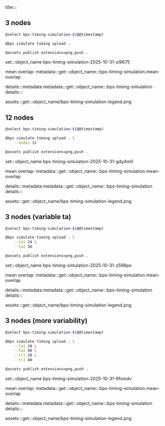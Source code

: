 title:::

## 3 nodes

```bash
@select bps-timing-simulation-$(@@timestamp)

@bps simulate timing upload .

@assets publish extensions=png,push .
```

set:::object_name bps-timing-simulation-2025-10-31-zi9675

mean overlap: metadata:::get:::object_name:::bps-timing-simulation.mean-overlap

details:::metadata
metadata:::get:::object_name:::bps-timing-simulation
details:::

assets:::get:::object_name/bps-timing-simulation-legend.png

## 12 nodes

```bash
@select bps-timing-simulation-$(@@timestamp)

@bps simulate timing upload . \
    --nodes 12

@assets publish extensions=png,push .
```

set:::object_name bps-timing-simulation-2025-10-31-gdy4m0

mean overlap: metadata:::get:::object_name:::bps-timing-simulation.mean-overlap

details:::metadata
metadata:::get:::object_name:::bps-timing-simulation
details:::

assets:::get:::object_name/bps-timing-simulation-legend.png

## 3 nodes (variable ta)

```bash
@select bps-timing-simulation-$(@@timestamp)

@bps simulate timing upload . \
    --ta1 24 \
    --ta2 36

@assets publish extensions=png,push .
```

set:::object_name bps-timing-simulation-2025-10-31-z598po

mean overlap: metadata:::get:::object_name:::bps-timing-simulation.mean-overlap

details:::metadata
metadata:::get:::object_name:::bps-timing-simulation
details:::

assets:::get:::object_name/bps-timing-simulation-legend.png

## 3 nodes (more variability)

```bash
@select bps-timing-simulation-$(@@timestamp)

@bps simulate timing upload . \
    --ta1 20 \
    --ta2 40 \
    --tr1 20 \
    --tr2 40

@assets publish extensions=png,push .
```

set:::object_name bps-timing-simulation-2025-10-31-9fomdv

mean overlap: metadata:::get:::object_name:::bps-timing-simulation.mean-overlap

details:::metadata
metadata:::get:::object_name:::bps-timing-simulation
details:::

assets:::get:::object_name/bps-timing-simulation-legend.png